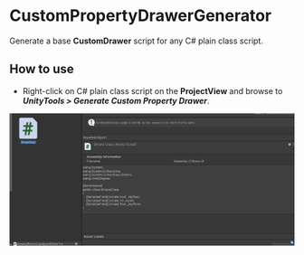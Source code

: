 # CustomPropertyDrawerGenerator

Generate a base **CustomDrawer** script for any C# plain class script.

## How to use

- Right-click on C# plain class script on the **ProjectView** and browse to ***UnityTools > Generate Custom Property Drawer***.

![](img/CustomPropertyDrawerGeneratorPreview.gif)
